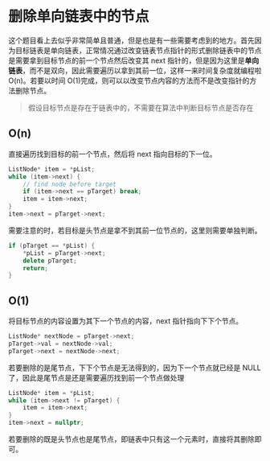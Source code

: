 # 删除单向链表中的节点

这个题目看上去似乎非常简单且普通，但是也是有一些需要考虑到的地方。首先因为目标链表是单向链表，正常情况通过改变链表节点指针的形式删除链表中的节点是需要拿到目标节点的前一个节点然后改变其 next 指针的，但是因为这里是**单向链表**，而不是双向，因此需要遍历以拿到其前一位，这样一来时间复杂度就编程啦 O(n)。若要以时间 O(1)完成，则可以以改变节点内容的方法而不是改变指针的方法删除节点。

> 假设目标节点是存在于链表中的，不需要在算法中判断目标节点是否存在

## O(n)

直接遍历找到目标的前一个节点，然后将 next 指向目标的下一位。

```cpp
ListNode* item = *pList;
while (item->next) {
    // find node before target
    if (item->next == pTarget) break;
    item = item->next;
}
item->next = pTarget->next;
```

需要注意的时，若目标是头节点是拿不到其前一位节点的，这里则需要单独判断。

```cpp
if (pTarget == *pList) {
    *pList = pTarget->next;
    delete pTarget;
    return;
}
```

## O(1)

将目标节点的内容设置为其下一个节点的内容，next 指针指向下下个节点。

```cpp
ListNode* nextNode = pTarget->next;
pTarget->val = nextNode->val;
pTarget->next = nextNode->next;
```

若要删除的是尾节点，下下个节点是无法得到的，因为下一个节点就已经是 NULL 了，因此是尾节点是还是需要遍历找到前一个节点做处理

```cpp
ListNode* item = *pList;
while (item->next != pTarget) {
    item = item->next;
}
item->next = nullptr;
```

若要删除的既是头节点也是尾节点，即链表中只有这一个元素时，直接将其删除即可。
